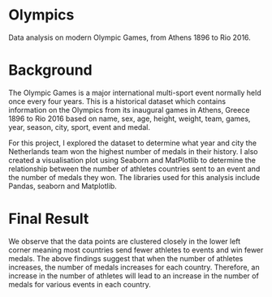 # Olympics
Data analysis on modern Olympic Games, from Athens 1896 to Rio 2016.

# Background

The Olympic Games is a major international multi-sport event normally held once every four years. This is a historical dataset which contains information on the Olympics from its inaugural games in Athens, Greece 1896 to Rio 2016 based on name, sex, age, height, weight, team, games, year, season, city, sport, event and medal.

For this project, I explored the dataset to determine what year and city the Netherlands team won the highest number of medals in their history. I also created a visualisation plot using Seaborn and MatPlotlib to determine the relationship between the number of athletes countries sent to an event and the number of medals they won. The libraries used for this analysis include Pandas, seaborn and Matplotlib.

# Final Result

We observe that the data points are clustered closely in the lower left corner meaning most countries send fewer athletes to events and win fewer medals. The above findings suggest that when the number of athletes increases, the number of medals increases for each country. Therefore, an increase in the number of athletes will lead to an increase in the number of medals for various events in each country.
